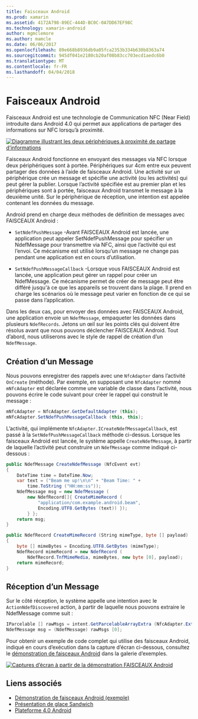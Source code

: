```yaml
---
title: Faisceaux Android
ms.prod: xamarin
ms.assetid: 4172A798-89EC-444D-BC0C-0A7DD67EF98C
ms.technology: xamarin-android
author: mgmclemore
ms.author: mamcle
ms.date: 06/06/2017
ms.openlocfilehash: 89e668b8936db9a05fca2353b334b630b8363a74
ms.sourcegitcommit: 945df041e2180cb20af08b83cc703ecd1aedc6b0
ms.translationtype: MT
ms.contentlocale: fr-FR
ms.lasthandoff: 04/04/2018
---
```

# <a name="android-beam"></a>Faisceaux Android

Faisceaux Android est une technologie de Communication NFC (Near Field) introduite dans Android 4.0 qui permet aux applications de partager des informations sur NFC lorsqu’à proximité.

[![Diagramme illustrant les deux périphériques à proximité de partage d’informations](android-beam-images/androidbeam.png)](android-beam-images/androidbeam.png#lightbox)

Faisceaux Android fonctionne en envoyant des messages via NFC lorsque deux périphériques sont à portée. Périphériques sur 4cm entre eux peuvent partager des données à l’aide de faisceaux Android. Une activité sur un périphérique crée un message et spécifie une activité (ou les activités) qui peut gérer la publier. Lorsque l’activité spécifiée est au premier plan et les périphériques sont à portée, faisceaux Android transmet le message à la deuxième unité. Sur le périphérique de réception, une intention est appelée contenant les données du message.

Android prend en charge deux méthodes de définition de messages avec FAISCEAUX Android :

-   `SetNdefPushMessage` -Avant FAISCEAUX Android est lancée, une application peut appeler SetNdefPushMessage pour spécifier un NdefMessage pour transmettre via NFC, ainsi que l’activité qui est l’envoi. Ce mécanisme est utilisé lorsqu’un message ne change pas pendant une application est en cours d’utilisation.

-   `SetNdefPushMessageCallback` -Lorsque vous FAISCEAUX Android est lancée, une application peut gérer un rappel pour créer un NdefMessage. Ce mécanisme permet de créer de message peut être différé jusqu'à ce que les appareils se trouvent dans la plage. Il prend en charge les scénarios où le message peut varier en fonction de ce qui se passe dans l’application.


Dans les deux cas, pour envoyer des données avec FAISCEAUX Android, une application envoie un `NdefMessage`, empaqueter les données dans plusieurs `NdefRecords`. Jetons un œil sur les points clés qui doivent être résolus avant que nous pouvons déclencher FAISCEAUX Android. Tout d’abord, nous utiliserons avec le style de rappel de création d’un `NdefMessage`.


## <a name="creating-a-message"></a>Création d’un Message

Nous pouvons enregistrer des rappels avec une `NfcAdapter` dans l’activité `OnCreate` (méthode). Par exemple, en supposant une `NfcAdapter` nommé `mNfcAdapter` est déclarée comme une variable de classe dans l’activité, nous pouvons écrire le code suivant pour créer le rappel qui construit le message :

```csharp
mNfcAdapter = NfcAdapter.GetDefaultAdapter (this);
mNfcAdapter.SetNdefPushMessageCallback (this, this);
```

L’activité, qui implémente `NfcAdapter.ICreateNdefMessageCallback`, est passé à la `SetNdefPushMessageCallback` méthode ci-dessus. Lorsque les faisceaux Android est lancée, le système appelle `CreateNdefMessage`, à partir de laquelle l’activité peut construire un `NdefMessage` comme indiqué ci-dessous :

```csharp
public NdefMessage CreateNdefMessage (NfcEvent evt)
{
    DateTime time = DateTime.Now;
    var text = ("Beam me up!\n\n" + "Beam Time: " +
        time.ToString ("HH:mm:ss"));
    NdefMessage msg = new NdefMessage (
        new NdefRecord[]{ CreateMimeRecord (
            "application/com.example.android.beam",
            Encoding.UTF8.GetBytes (text)) });
        } };
    return msg;
}

public NdefRecord CreateMimeRecord (String mimeType, byte [] payload)
{
    byte [] mimeBytes = Encoding.UTF8.GetBytes (mimeType);
    NdefRecord mimeRecord = new NdefRecord (
        NdefRecord.TnfMimeMedia, mimeBytes, new byte [0], payload);
    return mimeRecord;
}
```


## <a name="receiving-a-message"></a>Réception d’un Message

Sur le côté réception, le système appelle une intention avec le `ActionNdefDiscovered` action, à partir de laquelle nous pouvons extraire le NdefMessage comme suit :

```csharp
IParcelable [] rawMsgs = intent.GetParcelableArrayExtra (NfcAdapter.ExtraNdefMessages);
NdefMessage msg = (NdefMessage) rawMsgs [0];
```

Pour obtenir un exemple de code complet qui utilise des faisceaux Android, indiqué en cours d’exécution dans la capture d’écran ci-dessous, consultez le [démonstration de faisceaux Android](https://developer.xamarin.com/samples/monodroid/AndroidBeamDemo/) dans la galerie d’exemples.

[![Captures d’écran à partir de la démonstration FAISCEAUX Android](android-beam-images/24.png)](android-beam-images/24.png#lightbox)



## <a name="related-links"></a>Liens associés

- [Démonstration de faisceaux Android (exemple)](https://developer.xamarin.com/samples/monodroid/AndroidBeamDemo/)
- [Présentation de glace Sandwich](http://www.android.com/about/ice-cream-sandwich/)
- [Plateforme 4.0 Android](http://developer.android.com/sdk/android-4.0.html)
